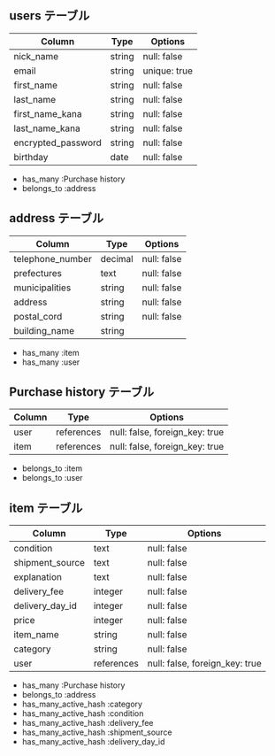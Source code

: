 ## users テーブル
| Column             | Type   | Options      |
| ------------------ | ------ | ------------ |
| nick_name          | string | null: false  |
| email              | string | unique: true |
| first_name         | string | null: false  |
| last_name          | string | null: false  |
| first_name_kana    | string | null: false  |
| last_name_kana     | string | null: false  |
| encrypted_password | string | null: false  |
| birthday           | date   | null: false  |

- has_many :Purchase history
- belongs_to :address

## address テーブル
| Column             | Type       | Options                        |
| ------------------ | ---------- | ------------------------------ |
| telephone_number   | decimal    | null: false                    |
| prefectures        | text       | null: false                    |
| municipalities     | string     | null: false                    |
| address            | string     | null: false                    |
| postal_cord        | string     | null: false                    |
| building_name      | string     |                                |

- has_many :item
- has_many :user

## Purchase history テーブル
| Column             | Type       | Options                        |
| ------------------ | ---------- | ------------------------------ |
| user               | references | null: false, foreign_key: true |
| item               | references | null: false, foreign_key: true |

- belongs_to :item
- belongs_to :user

## item テーブル
| Column             | Type       | Options                        |
| ------------------ | ---------- | ------------------------------ |
| condition          | text       | null: false                    |
| shipment_source    | text       | null: false                    |
| explanation        | text       | null: false                    |
| delivery_fee       | integer    | null: false                    |
| delivery_day_id    | integer    | null: false                    |
| price              | integer    | null: false                    |
| item_name          | string     | null: false                    |
| category           | string     | null: false                    |
| user               | references | null: false, foreign_key: true |

- has_many :Purchase history
- belongs_to :address
- has_many_active_hash :category
- has_many_active_hash :condition 
- has_many_active_hash :delivery_fee
- has_many_active_hash :shipment_source
- has_many_active_hash :delivery_day_id